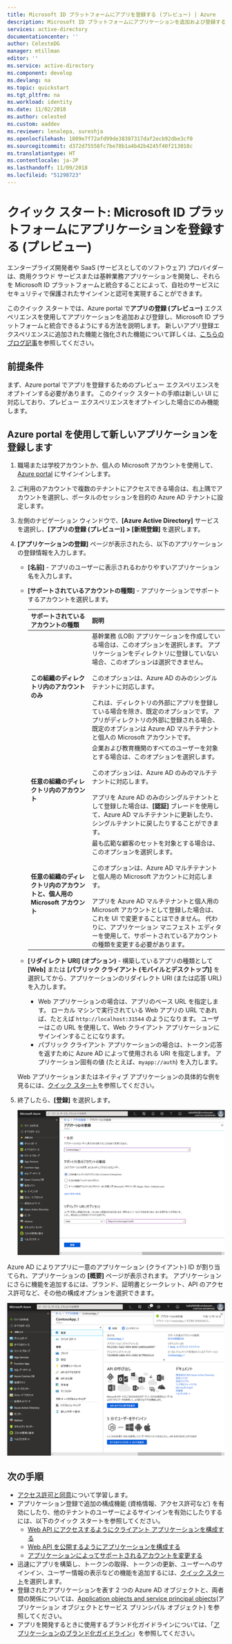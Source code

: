```yaml
---
title: Microsoft ID プラットフォームにアプリを登録する (プレビュー) | Azure
description: Microsoft ID プラットフォームにアプリケーションを追加および登録する方法について説明します。
services: active-directory
documentationcenter: ''
author: CelesteDG
manager: mtillman
editor: ''
ms.service: active-directory
ms.component: develop
ms.devlang: na
ms.topic: quickstart
ms.tgt_pltfrm: na
ms.workload: identity
ms.date: 11/02/2018
ms.author: celested
ms.custom: aaddev
ms.reviewer: lenalepa, sureshja
ms.openlocfilehash: 1809e7f72afd99de38387317daf2ecb92dbe3cf0
ms.sourcegitcommit: d372d75558fc7be78b1a4b42b4245f40f213018c
ms.translationtype: HT
ms.contentlocale: ja-JP
ms.lasthandoff: 11/09/2018
ms.locfileid: "51298723"
---
```

# <a name="quickstart-register-an-application-with-the-microsoft-identity-platform-preview"></a>クイック スタート: Microsoft ID プラットフォームにアプリケーションを登録する (プレビュー)

エンタープライズ開発者や SaaS (サービスとしてのソフトウェア) プロバイダーは、商用クラウド サービスまたは基幹業務アプリケーションを開発し、それらを Microsoft ID プラットフォームと統合することによって、自社のサービスにセキュリティで保護されたサインインと認可を実現することができます。

このクイック スタートでは、Azure portal で**アプリの登録 (プレビュー)** エクスペリエンスを使用してアプリケーションを追加および登録し、Microsoft ID プラットフォームと統合できるようにする方法を説明します。 新しいアプリ登録エクスペリエンスに追加された機能と強化された機能について詳しくは、[こちらのブログ記事](https://developer.microsoft.com/graph/blogs/new-app-registration/)を参照してください。 

## <a name="prerequisite"></a>前提条件

まず、Azure portal でアプリを登録するためのプレビュー エクスペリエンスをオプトインする必要があります。 このクイック スタートの手順は新しい UI に対応しており、プレビュー エクスペリエンスをオプトインした場合にのみ機能します。

## <a name="register-a-new-application-using-the-azure-portal"></a>Azure portal を使用して新しいアプリケーションを登録します

1. 職場または学校アカウントか、個人の Microsoft アカウントを使用して、[Azure portal](https://portal.azure.com) にサインインします。
1. ご利用のアカウントで複数のテナントにアクセスできる場合は、右上隅でアカウントを選択し、ポータルのセッションを目的の Azure AD テナントに設定します。
1. 左側のナビゲーション ウィンドウで、**[Azure Active Directory]** サービスを選択し、**[アプリの登録 (プレビュー)] > [新規登録]** を選択します。
1. **[アプリケーションの登録]** ページが表示されたら、以下のアプリケーションの登録情報を入力します。

    - **[名前]** - アプリのユーザーに表示されるわかりやすいアプリケーション名を入力します。
    - **[サポートされているアカウントの種類]** - アプリケーションでサポートするアカウントを選択します。

        | サポートされているアカウントの種類 | 説明 |
        |-------------------------|-------------|
        | **この組織のディレクトリ内のアカウントのみ** | 基幹業務 (LOB) アプリケーションを作成している場合は、このオプションを選択します。 アプリケーションをディレクトリに登録していない場合、このオプションは選択できません。<br><br>このオプションは、Azure AD のみのシングルテナントに対応します。<br><br>これは、ディレクトリの外部にアプリを登録している場合を除き、既定のオプションです。 アプリがディレクトリの外部に登録される場合、既定のオプションは Azure AD マルチテナントと個人の Microsoft アカウントです。 |
        | **任意の組織のディレクトリ内のアカウント** | 企業および教育機関のすべてのユーザーを対象とする場合は、このオプションを選択します。<br><br>このオプションは、Azure AD のみのマルチテナントに対応します。<br><br>アプリを Azure AD のみのシングルテナントとして登録した場合は、**[認証]** ブレードを使用して、Azure AD マルチテナントに更新したり、シングルテナントに戻したりすることができます。 |
        | **任意の組織のディレクトリ内のアカウントと、個人用の Microsoft アカウント** | 最も広範な顧客のセットを対象とする場合は、このオプションを選択します。<br><br>このオプションは、Azure AD マルチテナントと個人用の Microsoft アカウントに対応します。<br><br>アプリを Azure AD マルチテナントと個人用の Microsoft アカウントとして登録した場合は、これを UI で変更することはできません。 代わりに、アプリケーション マニフェスト エディターを使用して、サポートされているアカウントの種類を変更する必要があります。 |

    - **[リダイレクト URI] (オプション)** - 構築しているアプリの種類として **[Web]** または **[パブリック クライアント (モバイルとデスクトップ)]** を選択してから、アプリケーションのリダイレクト URI (または応答 URL) を入力します。
        - Web アプリケーションの場合は、アプリのベース URL を指定します。 ローカル マシンで実行されている Web アプリの URL であれば、たとえば `http://localhost:31544` のようになります。 ユーザーはこの URL を使用して、Web クライアント アプリケーションにサインインすることになります。
        - パブリック クライアント アプリケーションの場合は、トークン応答を返すために Azure AD によって使用される URI を指定します。 アプリケーション固有の値 (たとえば、`myapp://auth`) を入力します。

    Web アプリケーションまたはネイティブ アプリケーションの具体的な例を見るには、[クイック スタート](https://docs.microsoft.com/azure/active-directory/develop/#quickstarts)を参照してください。

1. 終了したら、**[登録]** を選択します。

    [![Azure portal で新しいアプリケーションを登録する](./media/quickstart-add-azure-ad-app-preview/new-app-registration-expanded.png)](./media/quickstart-add-azure-ad-app-preview/new-app-registration-expanded.png#lightbox)

Azure AD によりアプリに一意のアプリケーション (クライアント) ID が割り当てられ、アプリケーションの **[概要]** ページが表示されます。 アプリケーションにさらに機能を追加するには、ブランド、証明書とシークレット、API のアクセス許可など、その他の構成オプションを選択できます。

[![新たに登録されたアプリの概要ページ](./media/quickstart-add-azure-ad-app-preview/new-app-overview-page-expanded.png)](./media/quickstart-add-azure-ad-app-preview/new-app-overview-page-expanded.png#lightbox)

## <a name="next-steps"></a>次の手順

- [アクセス許可と同意](v2-permissions-and-consent.md)について学習します。
- アプリケーション登録で追加の構成機能 (資格情報、アクセス許可など) を有効にしたり、他のテナントのユーザーによるサインインを有効にしたりするには、以下のクイック スタートを参照してください。
    - [Web API にアクセスするようにクライアント アプリケーションを構成する](quickstart-configure-app-access-web-apis.md)
    - [Web API を公開するようにアプリケーションを構成する](quickstart-configure-app-expose-web-apis.md)
    - [アプリケーションによってサポートされるアカウントを変更する](quickstart-modify-supported-accounts.md)
- 迅速にアプリを構築し、トークンの取得、トークンの更新、ユーザーへのサインイン、ユーザー情報の表示などの機能を追加するには、[クイック スタート](https://docs.microsoft.com/azure/active-directory/develop/#quickstarts)を選択します。
- 登録されたアプリケーションを表す 2 つの Azure AD オブジェクトと、両者間の関係については、[Application objects and service principal objects](app-objects-and-service-principals.md)\(アプリケーション オブジェクトとサービス プリンシパル オブジェクト\) を参照してください。
- アプリを開発するときに使用するブランド化ガイドラインについては、「[アプリケーションのブランド化ガイドライン](howto-add-branding-in-azure-ad-apps.md)」を参照してください。
